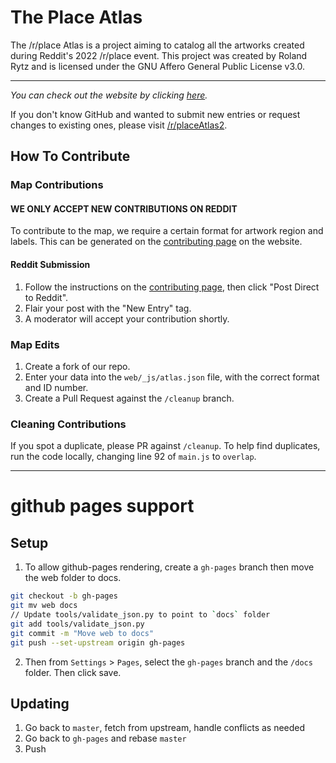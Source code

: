 # The Place Atlas
The /r/place Atlas is a project aiming to catalog all the artworks created during Reddit's 2022 /r/place event.
This project was created by Roland Rytz and is licensed under the GNU Affero General Public License v3.0.

---

*You can check out the website by clicking [here](https://place-atlas.stefanocoding.me/).*

If you don't know GitHub and wanted to submit new entries or request changes to existing ones, please visit [/r/placeAtlas2](https://www.reddit.com/r/placeAtlas2/).

## How To Contribute

### Map Contributions

<h4><b>WE ONLY ACCEPT NEW CONTRIBUTIONS ON REDDIT</b></h4>

To contribute to the map, we require a certain format for artwork region and labels. This can be generated on the [contributing page](https://place-atlas.stefanocoding.me/index.html?mode=draw) on the website. 

#### Reddit Submission

1. Follow the instructions on the [contributing page](https://place-atlas.stefanocoding.me/index.html?mode=draw), then click "Post Direct to Reddit".
2. Flair your post with the "New Entry" tag.
3. A moderator will accept your contribution shortly.

<!--

#### GitHub Submission

1. Create a fork of our repo.
2. Enter your data into the `web/_js/atlas.js` file, with the correct format and ID number.
3. Create a Pull Request.

-->

### Map Edits

1. Create a fork of our repo.
2. Enter your data into the `web/_js/atlas.json` file, with the correct format and ID number.
3. Create a Pull Request against the `/cleanup` branch.

### Cleaning Contributions

If you spot a duplicate, please PR against `/cleanup`. To help find duplicates, run the code locally, changing line 92 of `main.js` to `overlap`.

---

# github pages support
## Setup
1. To allow github-pages rendering, create a `gh-pages` branch then move the web folder to docs.
```bash
git checkout -b gh-pages
git mv web docs
// Update tools/validate_json.py to point to `docs` folder
git add tools/validate_json.py
git commit -m "Move web to docs"
git push --set-upstream origin gh-pages
```
2. Then from `Settings` > `Pages`, select the `gh-pages` branch and the `/docs` folder. Then click save.
## Updating
1. Go back to `master`, fetch from upstream, handle conflicts as needed
2. Go back to `gh-pages` and rebase `master`
3. Push